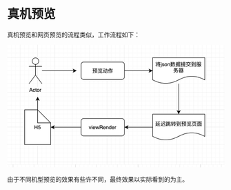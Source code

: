 <!--
 * @Date: 2021-01-17 14:27:13
 * @LastEditors: chentianshang
 * @LastEditTime: 2021-01-17 21:49:26
 * @FilePath: /github-h5-Dooring/doc/zh/guide/functionRealization/machinePreview.md
-->
# 真机预览

真机预览和网页预览的流程类似，工作流程如下：

<img src="../../../img/functionRealization/preview-machine.png" alt="foo">

由于不同机型预览的效果有些许不同，最终效果以实际看到的为主。
